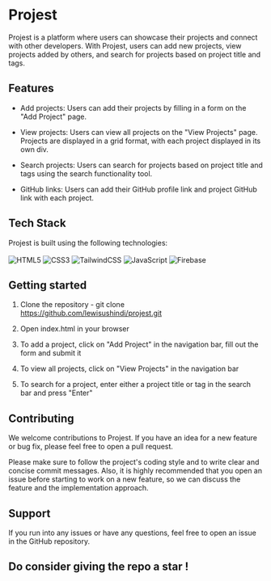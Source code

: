 # Projest

Projest is a platform where users can showcase their projects and connect with other developers. With Projest, users can add new projects, view projects added by others, and search for projects based on project title and tags.

## Features

- Add projects: Users can add their projects by filling in a form on the "Add Project" page.

- View projects: Users can view all projects on the "View Projects" page. Projects are displayed in a grid format, with each project displayed in its own div.

- Search projects: Users can search for projects based on project title and tags using the search functionality tool.

- GitHub links: Users can add their GitHub profile link and project GitHub link with each project.

## Tech Stack

Projest is built using the following technologies: 
<br>
<br>
![HTML5](https://img.shields.io/badge/html5-%23E34F26.svg?style=for-the-badge&logo=html5&logoColor=white)
![CSS3](https://img.shields.io/badge/css3-%231572B6.svg?style=for-the-badge&logo=css3&logoColor=white)
![TailwindCSS](https://img.shields.io/badge/tailwindcss-%2338B2AC.svg?style=for-the-badge&logo=tailwind-css&logoColor=white)
![JavaScript](https://img.shields.io/badge/javascript-%23323330.svg?style=for-the-badge&logo=javascript&logoColor=%23F7DF1E)
![Firebase](https://img.shields.io/badge/firebase-%23039BE5.svg?style=for-the-badge&logo=firebase)


## Getting started

1. Clone the repository - git clone https://github.com/lewisushindi/projest.git

2. Open index.html in your browser

3. To add a project, click on "Add Project" in the navigation bar, fill out the form and submit it

4. To view all projects, click on "View Projects" in the navigation bar

5. To search for a project, enter either a project title or tag in the search bar and press "Enter"


## Contributing

We welcome contributions to Projest. If you have an idea for a new feature or bug fix, please feel free to open a pull request.

Please make sure to follow the project's coding style and to write clear and concise commit messages.
Also, it is highly recommended that you open an issue before starting to work on a new feature, so we can discuss the feature and the implementation approach.

## Support
If you run into any issues or have any questions, feel free to open an issue in the GitHub repository.
## Do consider giving the repo a star !

